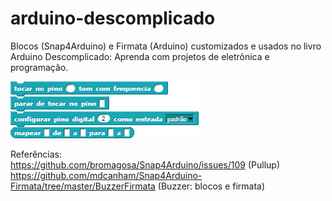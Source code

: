 # arduino-descomplicado
Blocos (Snap4Arduino) e Firmata (Arduino) customizados e usados no livro Arduino Descomplicado: Aprenda com projetos de eletrônica e programação.<br />

<img src="https://github.com/clvoliveira/arduino-descomplicado/blob/master/blocos.png"><br />

Referências:<br />
https://github.com/bromagosa/Snap4Arduino/issues/109 (Pullup)<br />
https://github.com/mdcanham/Snap4Arduino-Firmata/tree/master/BuzzerFirmata (Buzzer: blocos e firmata)
